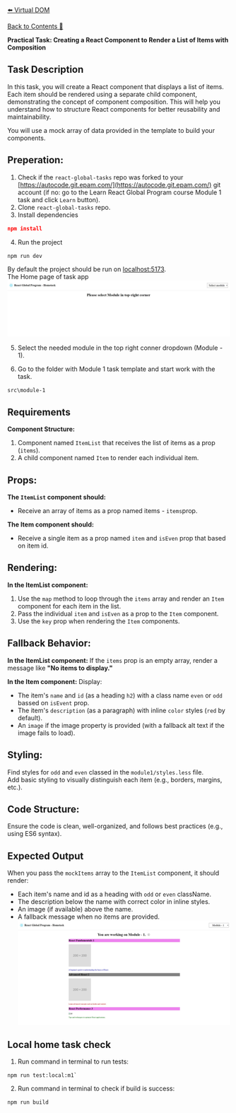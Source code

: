 [⬅️ Virtual DOM](virtual-dom.md)

[Back to Contents 📑](../../README.md#module-1)

**Practical Task: Creating a React Component to Render a List of Items with Composition**

## Task Description
In this task, you will create a React component that displays a list of items.  
Each item should be rendered using a separate child component, demonstrating the concept of component composition. 
This will help you understand how to structure React components for better reusability and maintainability.

You will use a mock array of data provided in the template to build your components.

## Preperation:
1. Check if the `react-global-tasks` repo was forked to your [https://autocode.git.epam.com/](https://autocode.git.epam.com/) git account (if no: go to the Learn React Global Program course Module 1 task and click `Learn` button).
2. Clone `react-global-tasks` repo.
3. Install dependencies
```json
npm install
```
4. Run the project
```
npm run dev
```
By default the project should be run on [localhost:5173](localhost:5173).  
The Home page of task app  
![](../images/task-app-home-page.jpg)  

5. Select the needed module in the top right conner dropdown (Module - 1).

6. Go to the folder with Module 1 task template and start work with the task.
```
src\module-1
```


## Requirements
**Component Structure:**
1. Component named `ItemList` that receives the list of items as a prop (`items`).
2. A child component named `Item` to render each individual item.

## Props:
**The `ItemList` component should:**
* Receive an array of items as a prop named items - `items`prop.

**The Item component should:**
* Receive a single item as a prop named `item` and `isEven` prop that based on item id.

## Rendering:
**In the ItemList component:**
1. Use the `map` method to loop through the `items` array and render an `Item` component for each item in the list.
2. Pass the individual `item` and `isEven` as a prop to the `Item` component.
3. Use the `key` prop when rendering the `Item` components.

## Fallback Behavior:
**In the ItemList component:**
If the `items` prop is an empty array, render a message like **"No items to display."**

**In the Item component:**
Display:
* The item's `name` and `id` (as a heading `h2`) with a class name `even` or `odd` bassed on `isEvent` prop.
* The item's `description` (as a paragraph) with inline `color` styles (`red` by default).
* An `image` if the image property is provided (with a fallback alt text if the image fails to load).

## Styling:
Find styles for `odd` and `even` classed in the `module1/styles.less` file.  
Add basic styling to visually distinguish each item (e.g., borders, margins, etc.).

## Code Structure:
Ensure the code is clean, well-organized, and follows best practices (e.g., using ES6 syntax).

## Expected Output
When you pass the `mockItems` array to the `ItemList` component, it should render:

* Each item's name and id as a heading with `odd` or `even` className.
* The description below the name with correct color in inline styles.
* An image (if available) above the name.
* A fallback message when no items are provided.
![](./images/m_1-t_1-example.jpg)

## Local home task check

1. Run command in terminal to run tests:
```
npm run test:local:m1`
```



2. Run command in terminal to check if build is success:
```
npm run build
``` 
